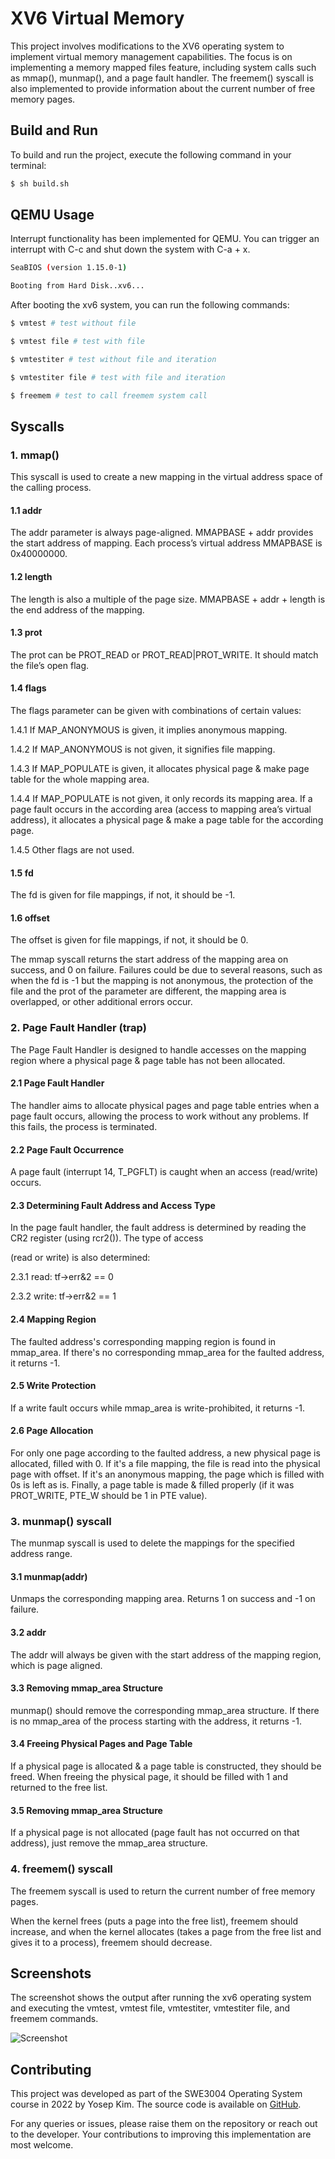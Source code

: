 # XV6 Virtual Memory

This project involves modifications to the XV6 operating system to implement virtual memory management capabilities. The focus is on implementing a memory mapped files feature, including system calls such as mmap(), munmap(), and a page fault handler. The freemem() syscall is also implemented to provide information about the current number of free memory pages. 

## Build and Run

To build and run the project, execute the following command in your terminal:
```bash
$ sh build.sh
```

## QEMU Usage 

Interrupt functionality has been implemented for QEMU. You can trigger an interrupt with C-c and shut down the system with C-a + x.

```bash
SeaBIOS (version 1.15.0-1)

Booting from Hard Disk..xv6...
```

After booting the xv6 system, you can run the following commands:

```bash
$ vmtest # test without file
```
```bash
$ vmtest file # test with file
```
```bash
$ vmtestiter # test without file and iteration
```
```bash
$ vmtestiter file # test with file and iteration
```
```bash
$ freemem # test to call freemem system call 
```
## Syscalls

### 1. mmap()

This syscall is used to create a new mapping in the virtual address space of the calling process. 

#### 1.1 addr

The addr parameter is always page-aligned. MMAPBASE + addr provides the start address of mapping. Each process’s virtual address MMAPBASE is 0x40000000.

#### 1.2 length 

The length is also a multiple of the page size. MMAPBASE + addr + length is the end address of the mapping.

#### 1.3 prot

The prot can be PROT_READ or PROT_READ|PROT_WRITE. It should match the file’s open flag.

#### 1.4 flags

The flags parameter can be given with combinations of certain values:

1.4.1 If MAP_ANONYMOUS is given, it implies anonymous mapping.

1.4.2 If MAP_ANONYMOUS is not given, it signifies file mapping.

1.4.3 If MAP_POPULATE is given, it allocates physical page & make page table for the whole mapping area.

1.4.4 If MAP_POPULATE is not given, it only records its mapping area. If a page fault occurs in the according area (access to mapping area’s virtual address), it allocates a physical page & make a page table for the according page.

1.4.5 Other flags are not used.

#### 1.5 fd

The fd is given for file mappings, if not, it should be -1.

#### 1.6 offset

The offset is given for file mappings, if not, it should be 0.

The mmap syscall returns the start address of the mapping area on success, and 0 on failure. Failures could be due to several reasons, such as when the fd is -1 but the mapping is not anonymous, the protection of the file and the prot of the parameter are different, the mapping area is overlapped, or other additional errors occur.

### 2. Page Fault Handler (trap)

The Page Fault Handler is designed to handle accesses on the mapping region where a physical page & page table has not been allocated. 

#### 2.1 Page Fault Handler

The handler aims to allocate physical pages and page table entries when a page fault occurs, allowing the process to work without any problems. If this fails, the process is terminated.

#### 2.2 Page Fault Occurrence

A page fault (interrupt 14, T_PGFLT) is caught when an access (read/write) occurs.

#### 2.3 Determining Fault Address and Access Type

In the page fault handler, the fault address is determined by reading the CR2 register (using rcr2()). The type of access

 (read or write) is also determined:

2.3.1 read: tf->err&2 == 0

2.3.2 write: tf->err&2 == 1

#### 2.4 Mapping Region

The faulted address's corresponding mapping region is found in mmap_area. If there's no corresponding mmap_area for the faulted address, it returns -1.

#### 2.5 Write Protection

If a write fault occurs while mmap_area is write-prohibited, it returns -1.

#### 2.6 Page Allocation

For only one page according to the faulted address, a new physical page is allocated, filled with 0. If it's a file mapping, the file is read into the physical page with offset. If it's an anonymous mapping, the page which is filled with 0s is left as is. Finally, a page table is made & filled properly (if it was PROT_WRITE, PTE_W should be 1 in PTE value).

### 3. munmap() syscall

The munmap syscall is used to delete the mappings for the specified address range.

#### 3.1 munmap(addr)

Unmaps the corresponding mapping area. Returns 1 on success and -1 on failure.

#### 3.2 addr

The addr will always be given with the start address of the mapping region, which is page aligned.

#### 3.3 Removing mmap_area Structure

munmap() should remove the corresponding mmap_area structure. If there is no mmap_area of the process starting with the address, it returns -1.

#### 3.4 Freeing Physical Pages and Page Table

If a physical page is allocated & a page table is constructed, they should be freed. When freeing the physical page, it should be filled with 1 and returned to the free list.

#### 3.5 Removing mmap_area Structure

If a physical page is not allocated (page fault has not occurred on that address), just remove the mmap_area structure.

### 4. freemem() syscall

The freemem syscall is used to return the current number of free memory pages.

When the kernel frees (puts a page into the free list), freemem should increase, and when the kernel allocates (takes a page from the free list and gives it to a process), freemem should decrease.

## Screenshots

The screenshot shows the output after running the xv6 operating system and executing the vmtest, vmtest file, vmtestiter, vmtestiter file, and freemem commands.

![Screenshot](https://user-images.githubusercontent.com/71680670/213357441-0930e4ba-bb61-43fb-86d3-ad3abb1edd7e.png)

## Contributing 

This project was developed as part of the SWE3004 Operating System course in 2022 by Yosep Kim. The source code is available on [GitHub](https://github.com/ypskm/xv6-virtual-memory).

For any queries or issues, please raise them on the repository or reach out to the developer. Your contributions to improving this implementation are most welcome.
